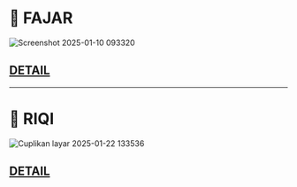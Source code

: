 # 📌 FAJAR
![Screenshot 2025-01-10 093320](https://github.com/user-attachments/assets/b88bdac5-cbf0-4c4d-86a1-455bf346d5a6)
## [DETAIL](https://github.com/fajar-mu/absensi-karyawan.git)

---

# 📌 RIQI
![Cuplikan layar 2025-01-22 133536](https://github.com/user-attachments/assets/ab4f75f8-d1f2-4f23-8af5-8a938db4c11b)
## [DETAIL](https://github.com/Riqi16/DISHUB-SKW-Pengaduan-APPS/)

